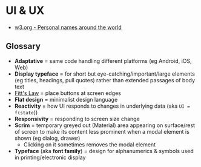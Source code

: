 # UI & UX

* [w3.org - Personal names around the world](https://www.w3.org/International/questions/qa-personal-names)

## Glossary

* **Adaptative** = same code handling different platforms (eg Android, iOS, Web)
* **Display typeface** = for short but eye-catching/important/large elements (eg titles, headings, pull quotes) rather than extended passages of body text
* [Fitt's Law](https://en.wikipedia.org/wiki/Fitts%27s_law#Implications_for_UI_design) = place buttons at screen edges
* **Flat design** = minimalist design language
* **Reactivity** = how UI responds to changes in underlying data (aka `UI = f(state`))
* **Responsivity** = responding to screen size change
* **Scrim** = temporary greyed out (Material) area appearing on surface/rest of screen to make its content less prominent when a modal element is shown (eg dialog, drawer)
  * Clicking on it sometimes removes the modal element
* **Typeface** (aka **font family**) = design for alphanumerics & symbols used in printing/electronic display
